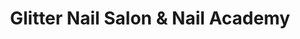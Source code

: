 ---
title: "Glitter Nail Salon & Nail Academy"
url: /oak-park/glitter-nail-salon-and-nail-academy/
shop: beauty
---